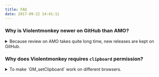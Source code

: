 ```yaml
---
title: FAQ
date: 2017-09-22 14:41:11
---
```


### Why is Violentmonkey newer on GitHub than AMO?

<details><summary>Because review on AMO takes quite long time, new releases are kept on GitHub.</summary><blockquote
>Review on AMO takes quite long time, maybe a few days for some simple add-ons, but a few months for Violentmonkey.

Violentmonkey is written in ES6 and packed with Webpack. The generated code is quite unreadable even without being compressed, as I was told by the reviewers. So the source code needs to be reviewed each time, making the progress even longer.

As a result, *I decide not to publish new releases on AMO*, and *keep them on GitHub under releases tab*.
</blockquote></details>

### Why does Violentmonkey requires `clipboard` permission?

<details><summary>To make `GM_setClipboard` work on different browsers.</summary><blockquote
>First of all, the required permission is named `clipboardWrite`, which means it just allows writing to clipboard, but not reading from clipboard.

Secondly, there is a function used in userscripts named `GM_setClipboard`. It writes to clipboard, just exactly what `clipboardWrite` allows.

On Chrome, the extension can write to clipboard in the background even without `clipboardWrite` permission. But on Firefox, this won't work without the permission. So `clipboardWrite` permission is required to make the extension work on different browsers.
</blockquote></details>
